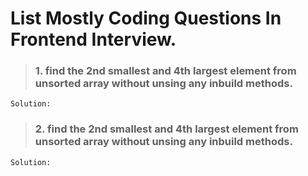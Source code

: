 # List Mostly Coding Questions In Frontend Interview.

> ### 1. find the 2nd smallest and 4th largest element from unsorted array without unsing any inbuild methods.
```
Solution:

```

> ### 2. find the 2nd smallest and 4th largest element from unsorted array without unsing any inbuild methods.
```
Solution:

```